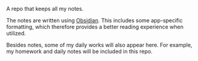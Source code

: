 A repo that keeps all my notes.

The notes are written using [Obsidian](https://obsidian.md/). This includes some app-specific formatting, which therefore provides a better reading experience when utilized.

Besides notes, some of my daily works will also appear here. For example, my homework and daily notes will be included in this repo.
